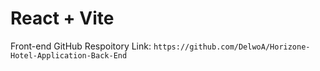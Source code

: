 # React + Vite

Front-end GitHub Respoitory Link: `https://github.com/DelwoA/Horizone-Hotel-Application-Back-End`
